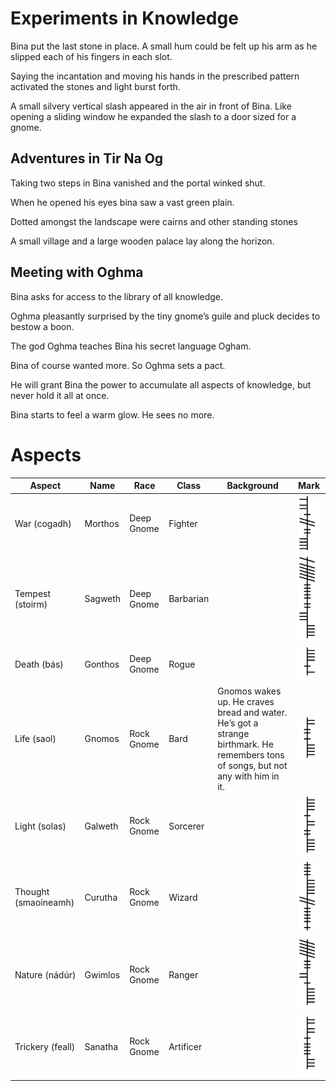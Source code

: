 
# Experiments in Knowledge

Bina put the last stone in place. A small hum could be felt up his arm as he slipped each of his fingers in each slot.

Saying the incantation and moving his hands in the prescribed pattern activated the stones and light burst forth.

A small silvery vertical slash appeared in the air in front of Bina. Like opening a sliding window he expanded the slash to a door sized for a gnome.

## Adventures in Tir Na Og

Taking two steps in Bina vanished and the portal winked shut.

When he opened his eyes bina saw a vast green plain.

Dotted amongst the landscape were cairns and other standing stones

A small village and a large wooden palace lay along the horizon.

## Meeting with Oghma

Bina asks for access to the library of all knowledge.

Oghma pleasantly surprised by the tiny gnome’s guile and pluck decides to bestow a boon.  

The god Oghma teaches Bina his secret language Ogham.

Bina of course wanted more. So Oghma sets a pact.

He will grant Bina the power to accumulate all aspects of knowledge, but never hold it all at once.  

Bina starts to feel a warm glow.  He sees no more.

# Aspects

|Aspect|Name|Race|Class|Background|Mark|
|---|---|---|---|---|---|
|War (cogadh)|Morthos|Deep Gnome|Fighter||![image](./images/war.png)|
|Tempest (stoirm)|Sagweth|Deep Gnome|Barbarian||![image](./images/storm.png)|
|Death (bás)|Gonthos|Deep Gnome|Rogue||![image](./images/death.png)|
|Life (saol)|Gnomos|Rock Gnome|Bard|Gnomos wakes up. He craves bread and water. He’s got a strange birthmark.  He remembers tons of songs, but not any with him in it.|![image](./images/life.png)|
|Light (solas)|Galweth|Rock Gnome|Sorcerer||![image](./images/light.png)||
|Thought (smaoineamh)|Curutha|Rock Gnome|Wizard||![image](./images/thought.png)|
|Nature (nádúr)|Gwimlos|Rock Gnome|Ranger||![image](./images/nature.png)|
|Trickery (feall)|Sanatha|Rock Gnome|Artificer||![image](./images/trickery.png)|
